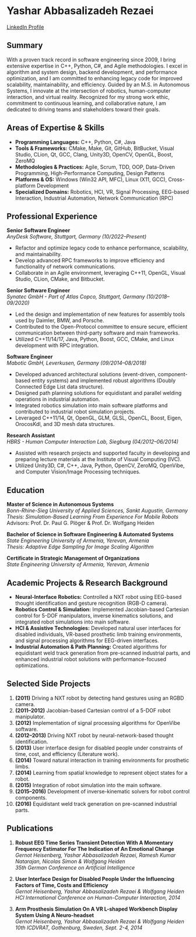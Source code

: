 # Yashar Abbasalizadeh Rezaei

[LinkedIn Profile](https://www.linkedin.com/in/yashar-abbasalizadeh-rezaei-270100139/)

## Summary
With a proven track record in software engineering since 2009, I bring extensive expertise in C++, Python, C#, and Agile methodologies. I excel in algorithm and system design, backend development, and performance optimization, and I am committed to enhancing legacy code for improved scalability, maintainability, and efficiency. Guided by an M.S. in Autonomous Systems, I innovate at the intersection of robotics, human-computer interaction, and virtual reality. Recognized for my strong work ethic, commitment to continuous learning, and collaborative nature, I am dedicated to driving teams and stakeholders toward their goals.

## Areas of Expertise & Skills
- **Programming Languages:** C++, Python, C#, Java  
- **Tools & Frameworks:** CMake, Make, Git, GitHub, BitBucket, Visual Studio, CLion, Qt, GCC, Clang, Unity3D, OpenCV, OpenGL, Boost, ZeroMQ  
- **Methodologies & Practices:** Agile, Scrum, TDD, OOP, Data-Driven Programming, High-Performance Computing, Design Patterns  
- **Platforms & OS:** Windows (Win32 API, MFC), Linux (X11, GCC), Cross-platform Development  
- **Specialized Domains:** Robotics, HCI, VR, Signal Processing, EEG-based Interaction, Industrial Automation, Network Communication (RPC)

## Professional Experience

**Senior Software Engineer**  
*AnyDesk Software, Stuttgart, Germany (10/2022–Present)*  
- Refactor and optimize legacy code to enhance performance, scalability, and maintainability.  
- Develop advanced RPC frameworks to improve efficiency and functionality of network communications.  
- Collaborate in an Agile environment, leveraging C++11, OpenGL, Visual Studio, CLion, CMake, and Bitbucket.

**Senior Software Engineer**  
*Synatec GmbH - Part of Atlas Copco, Stuttgart, Germany (10/2018–09/2020)*  
- Led the design and implementation of new features for assembly tools used by Daimler, BMW, and Porsche.  
- Contributed to the Open-Protocol committee to ensure secure, efficient communication between third-party software and main frameworks.  
- Utilized C++11/14/17, Java, Python, Boost, GCC, CMake, and Linux development with RPC integration.

**Software Engineer**  
*Mabotic GmbH, Leverkusen, Germany (09/2014–08/2018)*  
- Developed advanced architectural solutions (event-driven, component-based entity systems) and implemented robust algorithms (Doubly Connected Edge List data structure).  
- Designed path planning solutions for equidistant and parallel welding operations in industrial automation.  
- Integrated robotics simulation into main software platforms and contributed to industrial robot simulation projects.  
- Leveraged C++11/14, Qt, OpenGL, GLM, GLSL, OpenCL, Boost, Eigen, OrocosKdl, and 3D mesh data structures.

**Research Assistant**  
*HBRS - Human Computer Interaction Lab, Siegburg (04/2012–06/2014)*  
- Assisted with research projects and supported faculty in developing and preparing lecture materials at the Institute of Visual Computing (IVC).  
- Utilized Unity3D, C#, C++, Java, Python, OpenCV, ZeroMQ, OpenVibe, and Computer Vision/Image Processing techniques.

## Education
**Master of Science in Autonomous Systems**  
*Bonn-Rhine-Sieg University of Applied Sciences, Sankt Augustin, Germany*  
*Thesis: Simulation-Based Learning From Experience For Mobile Robots*  
Advisors: Prof. Dr. Paul G. Plöger & Prof. Dr. Wolfgang Heiden

**Bachelor of Science in Software Engineering & Automated Systems**  
*State Engineering University of Armenia, Yerevan, Armenia*  
*Thesis: Adaptive Edge Sampling for Image Scaling Algorithm*

**Certificate in Strategic Management of Organizations**  
*State Engineering University of Armenia, Yerevan, Armenia*

## Academic Projects & Research Background
- **Neural-Interface Robotics:** Controlled a NXT robot using EEG-based thought identification and gesture recognition (RGB-D camera).  
- **Robotics Control & Simulation:** Implemented Jacobian-based Cartesian control for 5-DOF manipulators, inverse kinematics solutions, and integrated robot simulations into main software.  
- **HCI & Assistive Technologies:** Developed natural user interfaces for disabled individuals, VR-based prosthetic limb training environments, and signal processing algorithms for EEG-driven interfaces.  
- **Industrial Automation & Path Planning:** Created algorithms for equidistant weld track generation from pre-scanned industrial parts, and enhanced industrial robot solutions with performance-focused optimizations.

## Selected Side Projects
1. **(2011)** Driving a NXT robot by detecting hand gestures using an RGBD camera.  
2. **(2011–2012)** Jacobian-based Cartesian control of a 5-DOF robot manipulator.  
3. **(2012)** Implementation of signal processing algorithms for OpenVibe software.  
4. **(2012–2013)** Driving NXT robot by neural-network-based thought identification.  
5. **(2013)** User interface design for disabled people under constraints of time, cost, and efficiency (Literature work).  
6. **(2014)** Toward natural interaction in training environments for prosthetic limbs.  
7. **(2014)** Learning from spatial knowledge to represent object states for a robot.  
8. **(2015)** Integration of robot simulation into the main software.  
9. **(2015–2016)** Development of inverse-kinematic solvers for robot control components.  
10. **(2016)** Equidistant weld track generation on pre-scanned industrial parts.

## Publications
1. **Robust EEG Time Series Transient Detection With A Momentary Frequency Estimator For The Indication of An Emotional Change**  
   *Gernot Heisenberg, Yashar Abbasalizadeh Rezaei, Ramesh Kumar Natarajan, Nicolas Simon & Wolfgang Heiden*  
   *35th German Conference on Artificial Intelligence*

2. **User Interface Design for Disabled People Under the Influencing Factors of Time, Costs and Efficiency**  
   *Gernot Heisenberg, Yashar Abbasalizadeh Rezaei & Wolfgang Heiden*  
   *HCI International Conference on Human-Computer Interaction, 2014*

3. **Arm Prosthesis Simulation On A VR L-shaped Workbench Display System Using A Neuro-headset**  
   *Gernot Heisenberg, Yashar Abbasalizadeh Rezaei & Wolfgang Heiden*  
   *10th ICDVRAT, Gothenburg, Sweden, Sept. 2-4, 2014*
